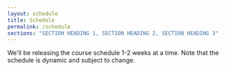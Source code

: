 ```yaml
---
layout: schedule
title: Schedule
permalink: /schedule
sections: "SECTION HEADING 1, SECTION HEADING 2, SECTION HEADING 3"
---
```


We'll be releasing the course schedule 1-2 weeks at a time. Note that the schedule is dynamic and subject to change. 
